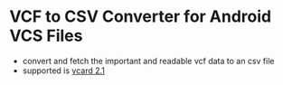 # VCF to CSV Converter for Android VCS Files

* convert and fetch the important and readable vcf data to an csv file
* supported is [vcard 2.1](https://en.wikipedia.org/wiki/VCard#vCard_2.1)
